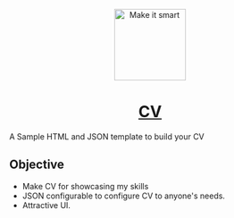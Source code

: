 <p align="center">
  <img  alt="Make it smart" height="128px" width="128px" src="https://ca.slack-edge.com/T025LG3MW-UEHPGSFFC-69097c4c4add-512">
</p>
<h1 align="center"><a href="https://nandangrover.github.io/CV/">CV</a></h1>

A Sample HTML and JSON template to build your CV

## Objective
- Make CV for showcasing my skills
- JSON configurable to configure CV to anyone's needs.
- Attractive UI.

